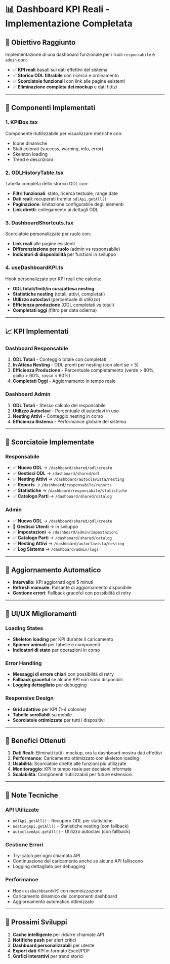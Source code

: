 # 📊 Dashboard KPI Reali - Implementazione Completata

## 🎯 Obiettivo Raggiunto

Implementazione di una dashboard funzionale per i ruoli `responsabile` e `admin` con:
- ✅ **KPI reali** basati sui dati effettivi del sistema
- ✅ **Storico ODL filtrabile** con ricerca e ordinamento
- ✅ **Scorciatoie funzionali** con link alle pagine esistenti
- ✅ **Eliminazione completa dei mockup** e dati fittizi

---

## 🧩 Componenti Implementati

### 1. **KPIBox.tsx**
Componente riutilizzabile per visualizzare metriche con:
- Icone dinamiche
- Stati colorati (success, warning, info, error)
- Skeleton loading
- Trend e descrizioni

### 2. **ODLHistoryTable.tsx**
Tabella completa dello storico ODL con:
- **Filtri funzionali**: stato, ricerca testuale, range date
- **Dati reali**: recuperati tramite `odlApi.getAll()`
- **Paginazione**: limitazione configurabile degli elementi
- **Link diretti**: collegamento ai dettagli ODL

### 3. **DashboardShortcuts.tsx**
Scorciatoie personalizzate per ruolo con:
- **Link reali** alle pagine esistenti
- **Differenziazione per ruolo** (admin vs responsabile)
- **Indicatori di disponibilità** per funzioni in sviluppo

### 4. **useDashboardKPI.ts**
Hook personalizzato per KPI reali che calcola:
- **ODL totali/finiti/in cura/attesa nesting**
- **Statistiche nesting** (totali, attivi, completati)
- **Utilizzo autoclavi** (percentuale di utilizzo)
- **Efficienza produzione** (ODL completati vs totali)
- **Completati oggi** (filtro per data odierna)

---

## 📈 KPI Implementati

### Dashboard Responsabile
1. **ODL Totali** - Conteggio totale con completati
2. **In Attesa Nesting** - ODL pronti per nesting (con alert se > 5)
3. **Efficienza Produzione** - Percentuale completamento (verde > 80%, giallo > 60%, rosso < 60%)
4. **Completati Oggi** - Aggiornamento in tempo reale

### Dashboard Admin
1. **ODL Totali** - Stesso calcolo del responsabile
2. **Utilizzo Autoclavi** - Percentuale di autoclavi in uso
3. **Nesting Attivi** - Conteggio nesting in corso
4. **Efficienza Sistema** - Performance globale del sistema

---

## 🔗 Scorciatoie Implementate

### Responsabile
- ✅ **Nuovo ODL** → `/dashboard/shared/odl/create`
- ✅ **Gestisci ODL** → `/dashboard/shared/odl`
- ✅ **Nesting Attivi** → `/dashboard/autoclavista/nesting`
- ✅ **Reports** → `/dashboard/responsabile/reports`
- ✅ **Statistiche** → `/dashboard/responsabile/statistiche`
- ✅ **Catalogo Parti** → `/dashboard/shared/catalog`

### Admin
- ✅ **Nuovo ODL** → `/dashboard/shared/odl/create`
- 🚧 **Gestisci Utenti** → In sviluppo
- ✅ **Impostazioni** → `/dashboard/admin/impostazioni`
- ✅ **Catalogo Parti** → `/dashboard/shared/catalog`
- ✅ **Nesting Attivi** → `/dashboard/autoclavista/nesting`
- ✅ **Log Sistema** → `/dashboard/admin/logs`

---

## 🔄 Aggiornamento Automatico

- **Intervallo**: KPI aggiornati ogni 5 minuti
- **Refresh manuale**: Pulsante di aggiornamento disponibile
- **Gestione errori**: Fallback graceful con possibilità di retry

---

## 🎨 UI/UX Miglioramenti

### Loading States
- **Skeleton loading** per KPI durante il caricamento
- **Spinner animati** per tabelle e componenti
- **Indicatori di stato** per operazioni in corso

### Error Handling
- **Messaggi di errore chiari** con possibilità di retry
- **Fallback graceful** se alcune API non sono disponibili
- **Logging dettagliato** per debugging

### Responsive Design
- **Grid adattivo** per KPI (1-4 colonne)
- **Tabelle scrollabili** su mobile
- **Scorciatoie ottimizzate** per tutti i dispositivi

---

## 🚀 Benefici Ottenuti

1. **Dati Reali**: Eliminati tutti i mockup, ora la dashboard mostra dati effettivi
2. **Performance**: Caricamento ottimizzato con skeleton loading
3. **Usabilità**: Scorciatoie dirette alle funzioni più utilizzate
4. **Monitoraggio**: KPI in tempo reale per decisioni informate
5. **Scalabilità**: Componenti riutilizzabili per future estensioni

---

## 📝 Note Tecniche

### API Utilizzate
- `odlApi.getAll()` - Recupero ODL per statistiche
- `nestingApi.getAll()` - Statistiche nesting (con fallback)
- `autoclaveApi.getAll()` - Utilizzo autoclavi (con fallback)

### Gestione Errori
- Try-catch per ogni chiamata API
- Continuazione del caricamento anche se alcune API falliscono
- Logging dettagliato per debugging

### Performance
- Hook `useDashboardKPI` con memoizzazione
- Caricamento dinamico dei componenti dashboard
- Aggiornamento automatico ottimizzato

---

## 🔮 Prossimi Sviluppi

1. **Cache intelligente** per ridurre chiamate API
2. **Notifiche push** per alert critici
3. **Dashboard personalizzabili** per utente
4. **Export dati** KPI in formato Excel/PDF
5. **Grafici interattivi** per trend storici 